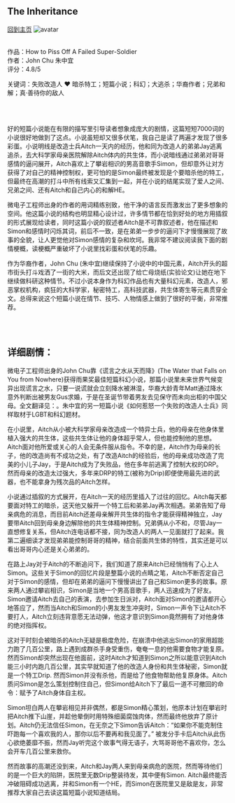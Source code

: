 ## The Inheritance
[回到主页](https://boheme130.github.io/Fiction.git.io/)
![avatar](https://i.ibb.co/tKcdmzn/Super-Soldier-FINAL-3-jpg.png)
<br/>
<br/>

作品：How to Piss Off A Failed Super-Soldier <br>
作者：John Chu  朱中宜 <br>
评分：4.8/5 <br>

关键词：失败改造人 ❤️ 暗杀特工；短篇小说；科幻；大逃杀；华裔作者；兄弟和解；真·善待你的敌人

<br>
<br>

好的短篇小说能在有限的描写里引导读者想象成庞大的剧情，这篇短短7000词的小说很好地做到了这点。小说虽短却又很多伏笔，我自己是读了两遍才发现了很多彩蛋。小说明线是改造士兵Aitch一天内的经历，他和同为改造人的弟弟Jay逃离追杀，去大科学家母亲医院解除Aitch体内的共生体，而小说暗线通过弟弟对哥哥感情的逼问展开，Aitch喜欢上了攀岩相识的男高音歌手Simon，但却意外让对方获得了对自己的精神控制权，更可怕的是Simon最终被发现是个要暗杀他的特工，但最终在高潮的打斗中所有线索又汇集到一起，并在小说的结尾实现了爱人之间、兄弟之间、还有Aitch和自己内心的和解HE。

微电子工程师出身的作者的用词精练别致，他干净的语言反而激发出了更多想象的空间。他这篇小说的结构也明显精心设计过，许多情节都在恰到好处的地方用插叙的形式展现给读者，同时这篇小说的叙述者Aitch是不可靠叙述者，他在描述和Simon和感情时闪烁其词，前后不一致，是在弟弟一步步的逼问下才慢慢展现了故事的全貌，让人更觉他对Simon感情的复杂和坎坷。我非常不建议阅读我下面的剧情梗概，读梗概严重破坏了小说里找彩蛋和伏笔的乐趣。

作为华裔作者，John Chu (朱中宜)继续保持了小说中的中国元素，Aitch开头的超市街头打斗戏洒了一街的大米，而后文还出现了给亡母烧纸(实验论文)让她在地下继续做科研这种情节。不过小说本身作为科幻作品也有大量科幻元素，改造人，邪恶掌权机构，疯狂的大科学家，秘密特工，高科技武器，共生体寄生等元素贯穿全文。总得来说这个短篇小说在情节、技巧、人物情感上做到了很好的平衡，非常推荐。

<br>
<br>

## 详细剧情：
微电子工程师出身的John Chu靠《谎言之水从天而降》(The Water that Falls on You from Nowhere)获得雨果奖最佳短篇科幻小说，那篇小说里未来世界气候变异出现谎言之水，只要一说谎就会立刻降水被淋湿，华裔大龄青年Matt通过降水意外判断出被男友Gus求婚，于是在圣诞节带着男友去见保守而未向出柜的中国父母。全文翻译见：。朱中宜的另一短篇小说《如何惹怒一个失败的改造人士兵》同样取材于LGBT和科幻题材。

在小说里，Aitch从小被大科学家母亲改造成一个特异士兵，他的母亲在他身体里植入强大的共生体，这些共生体让他的身体超乎常人，但也能控制他的思想。Aitch面对他所爱或关心的人会无条件服从指令。不幸的是，Aitch作为母亲的长子，他的改造尚有不成功之处，有了改造Aitch的经验后，他的母亲成功改造了完美的小儿子Jay，于是Aitch成为了失败品，他在多年前逃离了控制大权的DRP。然而母亲的改造太过强大，多年来DRP的特工(被称为Drip)即便使用最先进的武器，也不能拿身为残次品的Aitch怎样。

小说通过插叙的方式展开，在Aitch一天的经历里插入了过往的回忆。Aitch每天都要面对特工的暗杀，这天他又躲开一个特工后和弟弟Jay再次相遇。弟弟告知了母亲病危的消息，而目前Aitch还差母亲解开共生体的指令才能获得精神独立，Jay要带Aitch回到母亲身边解除他的共生体精神控制。兄弟俩从小不和，尽管Jay一直想修复关系，但Aitch连电话都不接，同为改造人的两人一见面就打了起来。我第二遍细读才发现弟弟能控制哥哥的精神，结合前面共生体的特性，其实还是可以看出哥哥内心还是关心弟弟的。

在路上Jay对于Aitch的不断追问下，我们知道了原来Aitch已经悄悄有了心上人Simon。这些关于Simon的回忆片段是整篇小说的点睛之笔，Aitch不断否定自己对于Simon的感情，但却在弟弟的逼问下慢慢讲出了自己和Simon更多的故事。原来两人通过攀岩相识，Simon是当地一个男高音歌手，两人迅速成为了好友。Simon邀请Aitch去自己的表演，去参加生日派对，Aitch面对Simon的邀请都开心地答应了，然而当Aitch和Simon的小男友发生冲突时，Simon一声令下让Aitch不要打人，Aitch立刻违背意愿无法动弹，他这才意识到Simon竟然拥有了对他身体的绝对指挥权。

这对于时刻会被暗杀的Aitch无疑是极度危险，在崩溃中他逃出Simon的家用超能力跑了几百公里，路上遇到成群杀手身受重伤，奄奄一息的他需要食物才能复原。然而Simon却突然出现在他面前，这时Aitch才知道到Simon之所以能意识到Aitch能三小时内跑几百公里，其实早就知道了他的改造人身份和共生体秘密，Simon就是一个特工Drip. 然而Simon并没有杀他，而是给了他食物帮助他复原身体。Aitch质问Simon是怎么策划控制住自己，但Simon给Aitch下了最后一道不可撤回的命令：赋予了Aitch身体自主权。

Simon坦白两人在攀岩相见并非偶然，都是Simon精心策划，他原本计划在攀岩时把Aitch推下山崖，并趁他晕倒时用特殊细菌腐蚀肉体，然而最终他放弃了原计划。Aitch仍无法信任Simon，在无奈之下Simon告诉Aitch：“如果你不能克制住吓跑每一个喜欢我的人，那你以后不要再和我见面了。” 被发分手卡后Aitch从此伤心欲绝萎靡不振，然而Jay听完这个故事气得无语子，大骂哥哥他不喜欢你，怎么会开车几百公里来救你。

然而故事的高潮还没到来，Aitch和Jay两人来到母亲病危的医院，然而等待他们的是一个巨大的陷阱，医院里无数Drip整装待发，其中便有Simon. Aitch最终能否冲破阻碍成功逃离，并和Simon有一个HE，而Simon在医院里又是敌是友，非常推荐大家自己去读这篇短篇小说知道结局。
